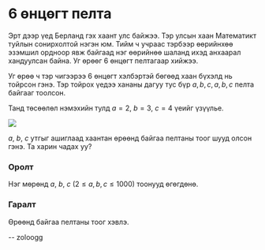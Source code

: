 6 өнцөгт пелта
==============
Эрт дээр үед Берланд гэх хаант улс байжээ. Тэр улсын хаан Математикт туйлын сонирхолтой нэгэн юм. Тийм ч учраас тэрбээр өөрийнхөө эзэмшил ордноор явж байгаад нэг өөрийнөө шаланд ихэд анхаарал хандуулсан байна. Уг өрөөг $6$ өнцөгт пелтагаар хийжээ.

Уг өрөө ч тэр чигээрээ $6$ өнцөгт хэлбэртэй бөгөөд хаан бүхэлд нь тойрсон гэнэ. Тэр тойрох үедээ хананы дагуу тус бүр $a, b, c, a, b, c$ пелта байгааг тоолсон.

Танд төсөөлөл нэмэхийн тулд  $a = 2$, $b = 3$, $c = 4$ үеийг үзүүлье.

![][1]

$a$, $b$, $c$ утгыг ашиглаад хаантан өрөөнд байгаа пелтаны тоог шууд олсон гэнэ. Та харин чадах уу?


### Оролт
Нэг мөрөнд $a$, $b$, $c$ ($2 ≤ a, b, c ≤ 1000$) тоонууд өгөгдөнө.


### Гаралт 
Өрөөнд байгаа пелтаны тоог хэвлэ.

  [1]: http://espresso.codeforces.com/1298c4ab167f24cf56b1dc9bd301622c18b6803b.png
  
-- zoloogg

